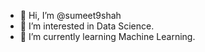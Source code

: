 - 👋 Hi, I’m @sumeet9shah
- 👀 I’m interested in Data Science.
- 🌱 I’m currently learning Machine Learning.

<!---
sumeet9shah/sumeet9shah is a ✨ special ✨ repository because its `README.md` (this file) appears on your GitHub profile.
You can click the Preview link to take a look at your changes.
--->
